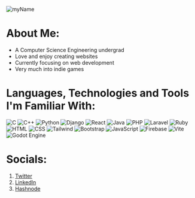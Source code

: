 <!-- Banner -->
![myName](https://github.com/slayeh17/slayeh17/assets/104914725/7b8fc7ee-2c52-460d-a8cd-8b84b08a3af2)

# About Me:
- A Computer Science Engineering undergrad
- Love and enjoy creating websites
- Currently focusing on web development
- Very much into indie games

# Languages, Technologies and Tools I'm Familiar With:
![C](https://img.shields.io/badge/C-00599C?style=for-the-badge&logo=c&logoColor=white)
![C++](https://img.shields.io/badge/C%2B%2B-00599C?style=for-the-badge&logo=c%2B%2B&logoColor=white)
![Python](https://img.shields.io/badge/Python-FFD43B?style=for-the-badge&logo=python&logoColor=blue)
![Django](https://img.shields.io/badge/django-%23092E20.svg?style=for-the-badge&logo=django&logoColor=white)
![React](https://img.shields.io/badge/react-%2320232a.svg?style=for-the-badge&logo=react&logoColor=%2361DAFB)
![Java](https://img.shields.io/badge/Java-ED8B00?style=for-the-badge&logo=openjdk&logoColor=white)
![PHP](https://img.shields.io/badge/php-%23777BB4.svg?style=for-the-badge&logo=php&logoColor=white)
![Laravel](https://img.shields.io/badge/laravel-%23FF2D20.svg?style=for-the-badge&logo=laravel&logoColor=white)
![Ruby](https://img.shields.io/badge/Ruby-CC342D?style=for-the-badge&logo=ruby&logoColor=white)
![HTML](https://img.shields.io/badge/HTML5-E34F26?style=for-the-badge&logo=html5&logoColor=white)
![CSS](https://img.shields.io/badge/CSS3-1572B6?style=for-the-badge&logo=css3&logoColor=white)
![Tailwind](https://img.shields.io/badge/Tailwind_CSS-38B2AC?style=for-the-badge&logo=tailwind-css&logoColor=white)
![Bootstrap](https://img.shields.io/badge/bootstrap-%238511FA.svg?style=for-the-badge&logo=bootstrap&logoColor=white)
![JavaScript](https://img.shields.io/badge/JavaScript-323330?style=for-the-badge&logo=javascript&logoColor=F7DF1E)
![Firebase](https://img.shields.io/badge/firebase-ffca28?style=for-the-badge&logo=firebase&logoColor=black)
![Vite](https://img.shields.io/badge/Vite-B73BFE?style=for-the-badge&logo=vite&logoColor=FFD62E)
![Godot Engine](https://img.shields.io/badge/GODOT-%23FFFFFF.svg?style=for-the-badge&logo=godot-engine)

# Socials:
1. [Twitter](https://twitter.com/RoyDebak)
2. [LinkedIn](https://www.linkedin.com/in/debak-roy-464827249/)
3. [Hashnode](https://slayeh17debakroy.hashnode.dev/)

